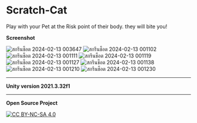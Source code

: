 # Scratch-Cat
Play with your Pet at the Risk point of their body.  they will bite you!

**Screenshot**

![สกรีนช็อต 2024-02-13 003647](https://github.com/Gongpai/Scratch-Cat/assets/31787868/3bb1d46b-d0a9-4c01-80a1-b8d5218593d1)
![สกรีนช็อต 2024-02-13 001102](https://github.com/Gongpai/Scratch-Cat/assets/31787868/9a69b9da-f5c3-4a50-a82c-b7fbed806b47)
![สกรีนช็อต 2024-02-13 001111](https://github.com/Gongpai/Scratch-Cat/assets/31787868/2232bc06-e5a9-4082-81bf-d18767e26618)
![สกรีนช็อต 2024-02-13 001119](https://github.com/Gongpai/Scratch-Cat/assets/31787868/27c9bb7c-dea3-4b65-b3e9-89558d315acc)
![สกรีนช็อต 2024-02-13 001127](https://github.com/Gongpai/Scratch-Cat/assets/31787868/52eef36d-53b5-4390-9acc-a329583cab2b)
![สกรีนช็อต 2024-02-13 001138](https://github.com/Gongpai/Scratch-Cat/assets/31787868/47b15dda-bef2-4f27-a5c5-d6d0a7c184b8)
![สกรีนช็อต 2024-02-13 001210](https://github.com/Gongpai/Scratch-Cat/assets/31787868/cdfa90c5-922c-4bb8-ac89-3472a5b6aec3)
![สกรีนช็อต 2024-02-13 001230](https://github.com/Gongpai/Scratch-Cat/assets/31787868/6db4ebae-96c8-4929-b3c7-3a67496b3af4)

--------------------------------------------
**Unity version 2021.3.32f1**

--------------------------------------------
**Open Source Project**

[![CC BY-NC-SA 4.0][cc-by-nc-sa-image]][cc-by-nc-sa]

[cc-by-nc-sa]: http://creativecommons.org/licenses/by-nc-sa/4.0/
[cc-by-nc-sa-image]: https://licensebuttons.net/l/by-nc-sa/4.0/88x31.png
[cc-by-nc-sa-shield]: https://img.shields.io/badge/License-CC%20BY--NC--SA%204.0-lightgrey.svg

